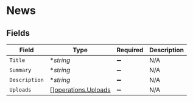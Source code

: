 # News


## Fields

| Field                                                      | Type                                                       | Required                                                   | Description                                                |
| ---------------------------------------------------------- | ---------------------------------------------------------- | ---------------------------------------------------------- | ---------------------------------------------------------- |
| `Title`                                                    | **string*                                                  | :heavy_minus_sign:                                         | N/A                                                        |
| `Summary`                                                  | **string*                                                  | :heavy_minus_sign:                                         | N/A                                                        |
| `Description`                                              | **string*                                                  | :heavy_minus_sign:                                         | N/A                                                        |
| `Uploads`                                                  | [][operations.Uploads](../../models/operations/uploads.md) | :heavy_minus_sign:                                         | N/A                                                        |